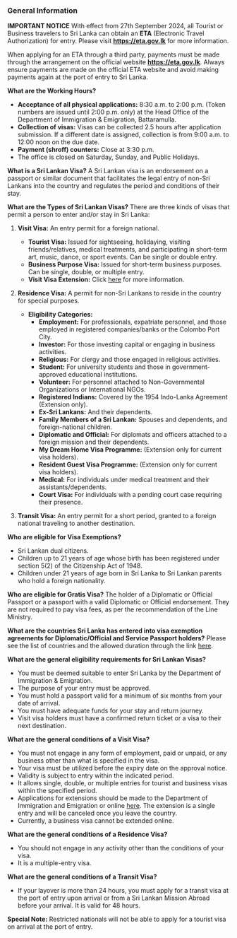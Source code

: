 ### General Information

**IMPORTANT NOTICE**
With effect from 27th September 2024, all Tourist or Business travelers to Sri Lanka can obtain an **ETA** (Electronic Travel Authorization) for entry. Please visit **https://eta.gov.lk** for more information.

When applying for an ETA through a third party, payments must be made through the arrangement on the official website **https://eta.gov.lk**. Always ensure payments are made on the official ETA website and avoid making payments again at the port of entry to Sri Lanka.

**What are the Working Hours?**
* **Acceptance of all physical applications:** 8:30 a.m. to 2:00 p.m. (Token numbers are issued until 2:00 p.m. only) at the Head Office of the Department of Immigration & Emigration, Battaramulla.
* **Collection of visas:** Visas can be collected 2.5 hours after application submission. If a different date is assigned, collection is from 9:00 a.m. to 12:00 noon on the due date.
* **Payment (shroff) counters:** Close at 3:30 p.m.
* The office is closed on Saturday, Sunday, and Public Holidays.

**What is a Sri Lankan Visa?**
A Sri Lankan visa is an endorsement on a passport or similar document that facilitates the legal entry of non-Sri Lankans into the country and regulates the period and conditions of their stay.

**What are the Types of Sri Lankan Visas?**
There are three kinds of visas that permit a person to enter and/or stay in Sri Lanka:

1.  **Visit Visa:** An entry permit for a foreign national.
    * **Tourist Visa:** Issued for sightseeing, holidaying, visiting friends/relatives, medical treatments, and participating in short-term art, music, dance, or sport events. Can be single or double entry.
    * **Business Purpose Visa:** Issued for short-term business purposes. Can be single, double, or multiple entry.
    * **Visit Visa Extension:** Click [here](http://www.immigration.gov.lk/pages_e.php?id=3) for more information.

2.  **Residence Visa:** A permit for non-Sri Lankans to reside in the country for special purposes.
    * **Eligibility Categories:**
        * **Employment:** For professionals, expatriate personnel, and those employed in registered companies/banks or the Colombo Port City.
        * **Investor:** For those investing capital or engaging in business activities.
        * **Religious:** For clergy and those engaged in religious activities.
        * **Student:** For university students and those in government-approved educational institutions.
        * **Volunteer:** For personnel attached to Non-Governmental Organizations or International NGOs.
        * **Registered Indians:** Covered by the 1954 Indo-Lanka Agreement (Extension only).
        * **Ex-Sri Lankans:** And their dependents.
        * **Family Members of a Sri Lankan:** Spouses and dependents, and foreign-national children.
        * **Diplomatic and Official:** For diplomats and officers attached to a foreign mission and their dependents.
        * **My Dream Home Visa Programme:** (Extension only for current visa holders).
        * **Resident Guest Visa Programme:** (Extension only for current visa holders).
        * **Medical:** For individuals under medical treatment and their assistants/dependents.
        * **Court Visa:** For individuals with a pending court case requiring their presence.

3.  **Transit Visa:** An entry permit for a short period, granted to a foreign national traveling to another destination.

**Who are eligible for Visa Exemptions?**
* Sri Lankan dual citizens.
* Children up to 21 years of age whose birth has been registered under section 5(2) of the Citizenship Act of 1948.
* Children under 21 years of age born in Sri Lanka to Sri Lankan parents who hold a foreign nationality.

**Who are eligible for Gratis Visa?**
The holder of a Diplomatic or Official Passport or a passport with a valid Diplomatic or Official endorsement. They are not required to pay visa fees, as per the recommendation of the Line Ministry.

**What are the countries Sri Lanka has entered into visa exemption agreements for Diplomatic/Official and Service Passport holders?**
Please see the list of countries and the allowed duration through the link [here](http://www.immigration.gov.lk/web/index.php?option=com_content&view=article&id=293&Itemid=191&lang=en).

**What are the general eligibility requirements for Sri Lankan Visas?**
* You must be deemed suitable to enter Sri Lanka by the Department of Immigration & Emigration.
* The purpose of your entry must be approved.
* You must hold a passport valid for a minimum of six months from your date of arrival.
* You must have adequate funds for your stay and return journey.
* Visit visa holders must have a confirmed return ticket or a visa to their next destination.

**What are the general conditions of a Visit Visa?**
* You must not engage in any form of employment, paid or unpaid, or any business other than what is specified in the visa.
* Your visa must be utilized before the expiry date on the approval notice.
* Validity is subject to entry within the indicated period.
* It allows single, double, or multiple entries for tourist and business visas within the specified period.
* Applications for extensions should be made to the Department of Immigration and Emigration or online [here](http://www.immigration.gov.lk/pages_e.php?id=12). The extension is a single entry and will be canceled once you leave the country.
* Currently, a business visa cannot be extended online.

**What are the general conditions of a Residence Visa?**
* You should not engage in any activity other than the conditions of your visa.
* It is a multiple-entry visa.

**What are the general conditions of a Transit Visa?**
* If your layover is more than 24 hours, you must apply for a transit visa at the port of entry upon arrival or from a Sri Lankan Mission Abroad before your arrival. It is valid for 48 hours.

**Special Note:**
Restricted nationals will not be able to apply for a tourist visa on arrival at the port of entry.